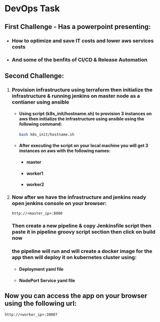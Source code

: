 # DevOps Task

## First Challenge - Has a powerpoint presenting:
- ### How to optimize and save IT costs and lower aws services costs
- ### And some of the benfits of CI/CD & Release Automation

## Second Challenge:
1. ### Provision infrastructure using terraform then initialize the infrastructure & running jenkins on master node as a contianer using ansible
   - #### Using script (k8s_init/hostname.sh) to provision 3 instances on aws then initialize the infrastructure using ansible using the following command:
      ```bash
      bash k8s_init/hostname.sh
      ```
   - #### After executing the script on your local machine you will get 3 instances on aws with the following names:
      - #### master
      - #### worker1
      - #### worker2
2. ### Now after we have the infrastructure and jenkins ready open jenkins console on your browser:
   ```
   http://<master_ip>:8080
   ```
   ### Then create a new pipeline & copy Jenkinsfile script then paste it in pipeline groovy script section then click on build now
   ### the pipeline will run and will create a docker image for the app then will deploy it on kubernetes cluster using: 
      - #### Deployment yaml file
      - #### NodePort Service yaml file
## Now you can access the app on your browser using the following url:
```
http://<worker_ip>:30007
```
